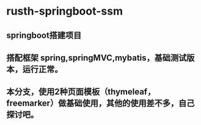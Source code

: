 # rusth-springboot-ssm
## springboot搭建项目  
## 搭配框架 spring,springMVC,mybatis，基础测试版本，运行正常。
## 本分支，使用2种页面模板（thymeleaf，freemarker）做基础使用，其他的使用差不多，自己探讨吧。

